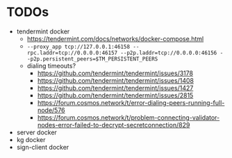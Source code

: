 # TODOs

+ tendermint docker
    * https://tendermint.com/docs/networks/docker-compose.html
    * `--proxy_app tcp://127.0.0.1:46158 --rpc.laddr=tcp://0.0.0.0:46157 --p2p.laddr=tcp://0.0.0.0:46156 --p2p.persistent_peers=$TM_PERSISTENT_PEERS`
    * dialing timeouts?
        - https://github.com/tendermint/tendermint/issues/3178
        - https://github.com/tendermint/tendermint/issues/1408
        - https://github.com/tendermint/tendermint/issues/1427
        - https://github.com/tendermint/tendermint/issues/2815
        - https://forum.cosmos.network/t/error-dialing-peers-running-full-node/576
        - https://forum.cosmos.network/t/problem-connecting-validator-nodes-error-failed-to-decrypt-secretconnection/829
+ server docker
+ kg docker
+ sign-client docker